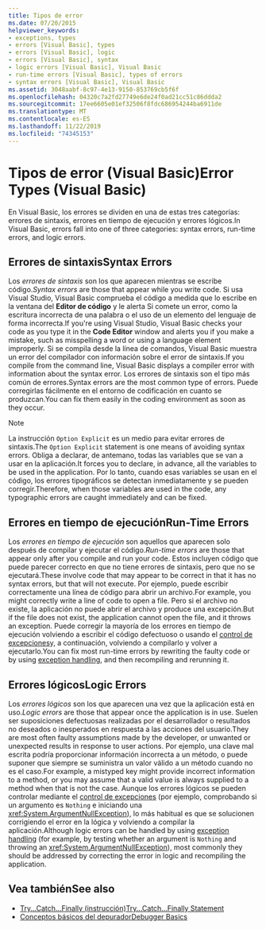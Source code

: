 ```yaml
---
title: Tipos de error
ms.date: 07/20/2015
helpviewer_keywords:
- exceptions, types
- errors [Visual Basic], types
- errors [Visual Basic], logic
- errors [Visual Basic], syntax
- logic errors [Visual Basic], Visual Basic
- run-time errors [Visual Basic], types of errors
- syntax errors [Visual Basic], Visual Basic
ms.assetid: 3048aabf-8c97-4e13-9150-853769cb5f6f
ms.openlocfilehash: 04320c7a2fd27749e6de24f0ad21cc51c86ddda2
ms.sourcegitcommit: 17ee6605e01ef32506f8fdc686954244ba6911de
ms.translationtype: MT
ms.contentlocale: es-ES
ms.lasthandoff: 11/22/2019
ms.locfileid: "74345153"
---
```

# <a name="error-types-visual-basic"></a><span data-ttu-id="ceb4b-102">Tipos de error (Visual Basic)</span><span class="sxs-lookup"><span data-stu-id="ceb4b-102">Error Types (Visual Basic)</span></span>
<span data-ttu-id="ceb4b-103">En Visual Basic, los errores se dividen en una de estas tres categorías: errores de sintaxis, errores en tiempo de ejecución y errores lógicos.</span><span class="sxs-lookup"><span data-stu-id="ceb4b-103">In Visual Basic, errors fall into one of three categories: syntax errors, run-time errors, and logic errors.</span></span>

## <a name="syntax-errors"></a><span data-ttu-id="ceb4b-104">Errores de sintaxis</span><span class="sxs-lookup"><span data-stu-id="ceb4b-104">Syntax Errors</span></span>
 <span data-ttu-id="ceb4b-105">Los *errores de sintaxis* son los que aparecen mientras se escribe código.</span><span class="sxs-lookup"><span data-stu-id="ceb4b-105">*Syntax errors* are those that appear while you write code.</span></span> <span data-ttu-id="ceb4b-106">Si usa Visual Studio, Visual Basic comprueba el código a medida que lo escribe en la ventana del **Editor de código** y le alerta Si comete un error, como la escritura incorrecta de una palabra o el uso de un elemento del lenguaje de forma incorrecta.</span><span class="sxs-lookup"><span data-stu-id="ceb4b-106">If you're using Visual Studio, Visual Basic checks your code as you type it in the **Code Editor** window and alerts you if you make a mistake, such as misspelling a word or using a language element improperly.</span></span> <span data-ttu-id="ceb4b-107">Si se compila desde la línea de comandos, Visual Basic muestra un error del compilador con información sobre el error de sintaxis.</span><span class="sxs-lookup"><span data-stu-id="ceb4b-107">If you compile from the command line, Visual Basic displays a compiler error with information about the syntax error.</span></span> <span data-ttu-id="ceb4b-108">Los errores de sintaxis son el tipo más común de errores.</span><span class="sxs-lookup"><span data-stu-id="ceb4b-108">Syntax errors are the most common type of errors.</span></span> <span data-ttu-id="ceb4b-109">Puede corregirlas fácilmente en el entorno de codificación en cuanto se produzcan.</span><span class="sxs-lookup"><span data-stu-id="ceb4b-109">You can fix them easily in the coding environment as soon as they occur.</span></span>

> [!NOTE]
> <span data-ttu-id="ceb4b-110">La instrucción `Option Explicit` es un medio para evitar errores de sintaxis.</span><span class="sxs-lookup"><span data-stu-id="ceb4b-110">The `Option Explicit` statement is one means of avoiding syntax errors.</span></span> <span data-ttu-id="ceb4b-111">Obliga a declarar, de antemano, todas las variables que se van a usar en la aplicación.</span><span class="sxs-lookup"><span data-stu-id="ceb4b-111">It forces you to declare, in advance, all the variables to be used in the application.</span></span> <span data-ttu-id="ceb4b-112">Por lo tanto, cuando esas variables se usan en el código, los errores tipográficos se detectan inmediatamente y se pueden corregir.</span><span class="sxs-lookup"><span data-stu-id="ceb4b-112">Therefore, when those variables are used in the code, any typographic errors are caught immediately and can be fixed.</span></span>

## <a name="run-time-errors"></a><span data-ttu-id="ceb4b-113">Errores en tiempo de ejecución</span><span class="sxs-lookup"><span data-stu-id="ceb4b-113">Run-Time Errors</span></span>
 <span data-ttu-id="ceb4b-114">Los *errores en tiempo de ejecución* son aquellos que aparecen solo después de compilar y ejecutar el código.</span><span class="sxs-lookup"><span data-stu-id="ceb4b-114">*Run-time errors* are those that appear only after you compile and run your code.</span></span> <span data-ttu-id="ceb4b-115">Estos incluyen código que puede parecer correcto en que no tiene errores de sintaxis, pero que no se ejecutará.</span><span class="sxs-lookup"><span data-stu-id="ceb4b-115">These involve code that may appear to be correct in that it has no syntax errors, but that will not execute.</span></span> <span data-ttu-id="ceb4b-116">Por ejemplo, puede escribir correctamente una línea de código para abrir un archivo.</span><span class="sxs-lookup"><span data-stu-id="ceb4b-116">For example, you might correctly write a line of code to open a file.</span></span> <span data-ttu-id="ceb4b-117">Pero si el archivo no existe, la aplicación no puede abrir el archivo y produce una excepción.</span><span class="sxs-lookup"><span data-stu-id="ceb4b-117">But if the file does not exist, the application cannot open the file, and it throws an exception.</span></span> <span data-ttu-id="ceb4b-118">Puede corregir la mayoría de los errores en tiempo de ejecución volviendo a escribir el código defectuoso o usando el [control de excepciones](../../language-reference/statements/try-catch-finally-statement.md)y, a continuación, volviendo a compilarlo y volver a ejecutarlo.</span><span class="sxs-lookup"><span data-stu-id="ceb4b-118">You can fix most run-time errors by rewriting the faulty code or by using [exception handling](../../language-reference/statements/try-catch-finally-statement.md), and then recompiling and rerunning it.</span></span>
  
## <a name="logic-errors"></a><span data-ttu-id="ceb4b-119">Errores lógicos</span><span class="sxs-lookup"><span data-stu-id="ceb4b-119">Logic Errors</span></span>
 <span data-ttu-id="ceb4b-120">Los *errores lógicos* son los que aparecen una vez que la aplicación está en uso.</span><span class="sxs-lookup"><span data-stu-id="ceb4b-120">*Logic errors* are those that appear once the application is in use.</span></span> <span data-ttu-id="ceb4b-121">Suelen ser suposiciones defectuosas realizadas por el desarrollador o resultados no deseados o inesperados en respuesta a las acciones del usuario.</span><span class="sxs-lookup"><span data-stu-id="ceb4b-121">They are most often faulty assumptions made by the developer, or unwanted or unexpected results in response to user actions.</span></span> <span data-ttu-id="ceb4b-122">Por ejemplo, una clave mal escrita podría proporcionar información incorrecta a un método, o puede suponer que siempre se suministra un valor válido a un método cuando no es el caso.</span><span class="sxs-lookup"><span data-stu-id="ceb4b-122">For example, a mistyped key might provide incorrect information to a method, or you may assume that a valid value is always supplied to a method when that is not the case.</span></span> <span data-ttu-id="ceb4b-123">Aunque los errores lógicos se pueden controlar mediante el [control de excepciones](../../language-reference/statements/try-catch-finally-statement.md) (por ejemplo, comprobando si un argumento es `Nothing` e iniciando una <xref:System.ArgumentNullException>), lo más habitual es que se solucionen corrigiendo el error en la lógica y volviendo a compilar la aplicación.</span><span class="sxs-lookup"><span data-stu-id="ceb4b-123">Although logic errors can be handled by using [exception handling](../../language-reference/statements/try-catch-finally-statement.md) (for example, by testing whether an argument is `Nothing` and throwing an <xref:System.ArgumentNullException>), most commonly they should be addressed by correcting the error in logic and recompiling the application.</span></span>

## <a name="see-also"></a><span data-ttu-id="ceb4b-124">Vea también</span><span class="sxs-lookup"><span data-stu-id="ceb4b-124">See also</span></span>

- [<span data-ttu-id="ceb4b-125">Try...Catch...Finally (instrucción)</span><span class="sxs-lookup"><span data-stu-id="ceb4b-125">Try...Catch...Finally Statement</span></span>](../../../visual-basic/language-reference/statements/try-catch-finally-statement.md)
- [<span data-ttu-id="ceb4b-126">Conceptos básicos del depurador</span><span class="sxs-lookup"><span data-stu-id="ceb4b-126">Debugger Basics</span></span>](/visualstudio/debugger/debugger-feature-tour)
